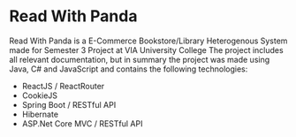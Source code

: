 # Read With Panda

Read With Panda is a E-Commerce Bookstore/Library Heterogenous System made for Semester 3 Project at VIA University College
The project includes all relevant documentation, but in summary the project was made using Java, C# and JavaScript and contains the following technologies:

* ReactJS / ReactRouter
* CookieJS
* Spring Boot / RESTful API
* Hibernate
* ASP.Net Core MVC / RESTful API
